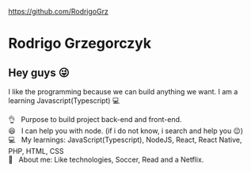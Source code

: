 https://github.com/RodrigoGrz

# Rodrigo Grzegorczyk

## Hey guys :stuck_out_tongue_winking_eye:
I like the programming because we can build anything we want.
I am a learning Javascript(Typescript) :computer:

 :ok_hand: &nbsp; Purpose to build project back-end and front-end.
 <br/>:satisfied: &nbsp; I can help you with node. (if i do not know, i search and help you :wink:)
 <br/>:computer: &nbsp; My learnings: JavaScript(Typescript), NodeJS, React, React Native, PHP, HTML, CSS
 <br/>:movie_camera: &nbsp; About me: Like technologies, Soccer, Read and a Netflix.
